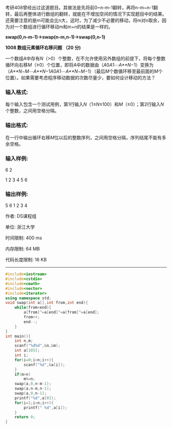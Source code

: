 考研408曾经出过这道题目。其做法是先将前0~n-m-1翻转，再将n-m~n-1翻转，最后再整体进行数组的翻转，就能在不增加空间的情况下实现题目中的结果。还需要注意的是m可能会比n大，这时，为了减少不必要的移动，将m对n取余，因为对一个数组进行循环移动m和m+n的结果是一样的。

**swap(0,n-m-1)->swap(n-m,n-1)->swap(0,n-1)**

**1008 数组元素循环右移问题 （20 分)**

一个数组*A*中存有*N*（>0）个整数，在不允许使用另外数组的前提下，将每个整数循环向右移*M*（≥0）个位置，即将*A*中的数据由（*A*0*A*1⋯*A**N*−1）变换为（*A**N*−*M*⋯*A**N*−1*A*0*A*1⋯*A**N*−*M*−1）（最后*M*个数循环移至最前面的*M*个位置）。如果需要考虑程序移动数据的次数尽量少，要如何设计移动的方法？

### **输入格式:**

每个输入包含一个测试用例，第1行输入*N*（1≤*N*≤100）和*M*（≥0）；第2行输入*N*个整数，之间用空格分隔。

### **输出格式:**

在一行中输出循环右移*M*位以后的整数序列，之间用空格分隔，序列结尾不能有多余空格。

### **输入样例:**

6 2

1 2 3 4 5 6

### **输出样例:**

5 6 1 2 3 4

作者: DS课程组

单位: 浙江大学

时间限制: 400 ms

内存限制: 64 MB

代码长度限制: 16 KB

------

```cpp
#include<iostream>
#include<cstdio>
#include<cmath>
#include<vector>
#include<iterator>
using namespace std;
void swap(int a[],int from,int end){
    while(from<end){
        a[from]^=a[end]^=a[from]^=a[end];
        from++;
        end--;
    }
}
int main(){
    int n,m;
    scanf("%d%d",&n,&m);
    int a[105];
    int i;
    for(i=0;i<n;i++){
        scanf("%d",&a[i]);
    }
    if(m>n)
        m%=n;
    swap(a,0,n-m-1);
    swap(a,n-m,n-1);
    swap(a,0,n-1);
    printf("%d",a[0]);
    for(i=1;i<n;i++){
        printf(" %d",a[i]);
    }
    return 0;
}
```


